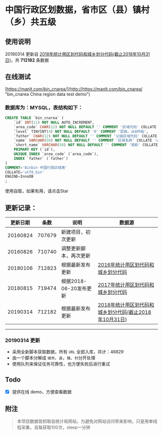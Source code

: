 # 中国行政区划数据，省市区（县）镇村（乡）共五级
## 使用说明
20190314 更新自 [2018年统计用区划代码和城乡划分代码(截止2018年10月31日)](http://www.stats.gov.cn/tjsj/tjbz/tjyqhdmhcxhfdm/2018/index.html "2018年统计用区划代码和城乡划分代码(截止2018年10月31日")，共 **712182** 条数据

## 在线测试
[https://manlt.com/bin_cnarea/](http://https://manlt.com/bin_cnarea/ "bin_cnarea China region data test demo")

### 数据库为：MYSQL，表结构如下：
```sql
CREATE TABLE `bin_cnarea` (
	`id` INT(11) NOT NULL AUTO_INCREMENT,
	`area_code` CHAR(12) NOT NULL DEFAULT '' COMMENT '区域代码' COLLATE 'utf8_bin',
	`level` TINYINT(4) NOT NULL DEFAULT '0' COMMENT '层级，从0开始',
	`father` CHAR(12) NOT NULL DEFAULT '' COMMENT '父级区域代码' COLLATE 'utf8_bin',
	`name` VARCHAR(50) NOT NULL DEFAULT '' COMMENT '区域名称' COLLATE 'utf8_bin',
	`short_name` VARCHAR(50) NOT NULL DEFAULT '' COMMENT '简称' COLLATE 'utf8_bin',
	PRIMARY KEY (`id`),
	UNIQUE INDEX `area_code` (`area_code`),
	INDEX `father` (`father`)
)
COMMENT='Binbin 中国行政区域表'
COLLATE='utf8_bin'
ENGINE=InnoDB
;
```

使用自取，如果有用，请点击Star

## 更新记录：

|更新日期 | 条数 | 说明 | 数据源 |
| ---- | ------ | ---- | ---- |
| 20160824        | 707679           | 新建项目，初次更新  |
| 20160826        | 710740           | 调整更新脚本，再次更新  |
| 20180106        | 712823           | 根据最新发布更新  | [2016年统计用区划代码和城乡划分代码](http://www.stats.gov.cn/tjsj/tjbz/tjyqhdmhcxhfdm/2016/index.html "2016年统计用区划代码和城乡划分代码") |
| 20180815        | 719474           | 根据2018-06-20发布更新   | [2017年统计用区划代码和城乡划分代码](http://www.stats.gov.cn/tjsj/tjbz/tjyqhdmhcxhfdm/2017/index.html "2017年统计用区划代码和城乡划分代码") |
| 20190314        | 712182           | 根据最新发布更新  | [2018年统计用区划代码和城乡划分代码(截止2018年10月31日)](http://www.stats.gov.cn/tjsj/tjbz/tjyqhdmhcxhfdm/2018/index.html "2018年统计用区划代码和城乡划分代码(截止2018年10月31日") |

---
### 20190314 更新
- 采用全新脚本获取数据，所有 `URL` 全部入库，共计：46829
- 由一个脚本分解成 `城市`、`县`，`镇`、`村`分开处理
- 使用队列来保证任务可靠性，也方便失败后进行重试

## Todo
- [x] 提供在线 demo，方便查看数据

## 附注
 > 本项目数据皆抓取自统计局网站，为避免对网站访问带来影响，只是用单线程采集，且每获取100次，sleep一分钟